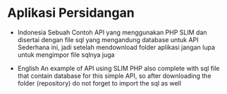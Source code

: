 # Aplikasi Persidangan

- Indonesia
  Sebuah Contoh API yang menggunakan PHP SLIM dan disertai dengan file sql yang mengandung database untuk API Sederhana ini, jadi setelah mendownload folder aplikasi jangan lupa untuk mengimpor file sqlnya juga

- English
  An example of API using SLIM PHP also complete with sql file that contain database for this simple API, so after downloading the folder (repository) do not forget to import the sql as well
